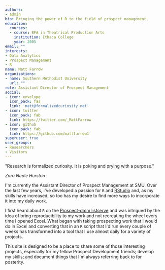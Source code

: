 ```yaml
---
authors:
- admin
bio: Bringing the power of R to the field of prospect management. 
education:
  courses:
  - course: BFA in Theatrical Production Arts
    institution: Ithaca College
    year: 2005
email: ""
interests:
- Data Analytics
- Prospect Management
- R
name: Matt Farrow
organizations:
- name: Southern Methodist University
  url: ""
role: Assistant Director of Prospect Management
social:
- icon: envelope
  icon_pack: fas
  link: 'matt@formalizedcuriosity.net'
- icon: twitter
  icon_pack: fab
  link: https://twitter.com/_MattFarrow
- icon: github
  icon_pack: fab
  link: https://github.com/mattfarrow1
superuser: true
user_groups:
- Researchers
- Visitors
---
```


"Research is formalized curiosity. It is poking and prying with a purpose."

*Zora Neale Hurston*

I'm currently the Assistant Director of Prospect Management at SMU. Over the last few years, I've developed a passion for `R` and [RStudio](https://www.rstudio.com) and, as my skills have increased, so too has my desire to find more ways to incorporate it into my daily work.

I first heard about `R` on the [Prospect-dmm listserve](https://mailman.mit.edu/mailman/listinfo/prospect-dmm) and was intrigued by the idea of bring reproducibility to my work and not recreating the wheel every time I opened Excel. What began with taking prospecting work that I would do in Excel and converting that in an `R` script that I'd run every couple of weeks has transformed into a tool that I use almost daily for a variety of projects. 

This site is designed to be a place to share some of those interesting projects, especially for my fellow Prospect Development friends; develop my skills; and document things that I'm always referring back to for posterity. 
